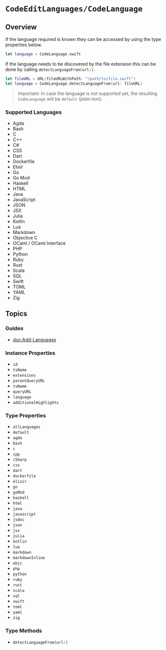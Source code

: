 # ``CodeEditLanguages/CodeLanguage``

## Overview

If the language required is known they can be accessed by using the type properties below.

```swift
let language = CodeLanguage.swift
```

If the language needs to be discovered by the file extension this can be done by calling ``detectLanguageFrom(url:)``.

```swift
let fileURL = URL(fileURLWithPath: "/path/to/file.swift")
let language = CodeLanguage.detectLanguageFrom(url: fileURL)
```

> Important: In case the language is not supported yet, the resulting ``CodeLanguage`` will be ``default`` (plain text).

### Supported Languages

- Agda
- Bash
- C
- C++
- C#
- CSS
- Dart
- Dockerfile
- Elixir
- Go
- Go Mod
- Haskell
- HTML
- Java
- JavaScript
- JSON
- JSX
- Julia
- Kotlin
- Lua
- Markdown
- Objective C
- OCaml / OCaml Interface
- PHP
- Python
- Ruby
- Rust
- Scala
- SQL
- Swift
- TOML
- YAML
- Zig

## Topics

### Guides

- <doc:Add-Languages>

### Instance Properties

- ``id``
- ``tsName``
- ``extensions``
- ``parentQueryURL``
- ``tsName``
- ``queryURL``
- ``language``
- ``additionalHighlights``

### Type Properties

- ``allLanguages``
- ``default``
- ``agda``
- ``bash``
- ``c``
- ``cpp``
- ``cSharp``
- ``css``
- ``dart``
- ``dockerfile``
- ``elixir``
- ``go``
- ``goMod``
- ``haskell``
- ``html``
- ``java``
- ``javascript``
- ``jsdoc``
- ``json``
- ``jsx``
- ``julia``
- ``kotlin``
- ``lua``
- ``markdown``
- ``markdownInline``
- ``objc``
- ``php``
- ``python``
- ``ruby``
- ``rust``
- ``scala``
- ``sql``
- ``swift``
- ``toml``
- ``yaml``
- ``zig``

### Type Methods

- ``detectLanguageFrom(url:)``
